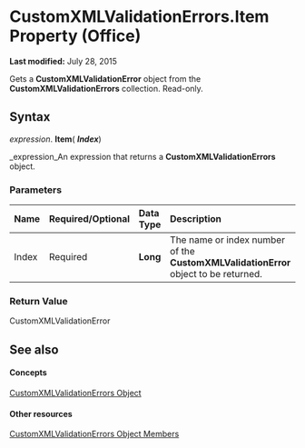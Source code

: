 
# CustomXMLValidationErrors.Item Property (Office)

 **Last modified:** July 28, 2015

Gets a  **CustomXMLValidationError** object from the **CustomXMLValidationErrors** collection. Read-only.

## Syntax

 _expression_. **Item**( **_Index_**)

 _expression_An expression that returns a  **CustomXMLValidationErrors** object.


### Parameters



|**Name**|**Required/Optional**|**Data Type**|**Description**|
|:-----|:-----|:-----|:-----|
|Index|Required| **Long**|The name or index number of the  **CustomXMLValidationError** object to be returned.|

### Return Value

CustomXMLValidationError


## See also


#### Concepts


 [CustomXMLValidationErrors Object](17c7b3dc-f4ba-b247-498d-48be197bbc91.md)
#### Other resources


 [CustomXMLValidationErrors Object Members](f177d201-6ae4-fa4a-99d4-d9dd9bca3601.md)
